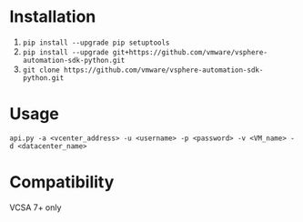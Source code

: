 # Installation
1. `pip install --upgrade pip setuptools`
2. `pip install --upgrade git+https://github.com/vmware/vsphere-automation-sdk-python.git`
3. `git clone https://github.com/vmware/vsphere-automation-sdk-python.git`
# Usage 
`api.py -a <vcenter_address> -u <username> -p <password> -v <VM_name> -d <datacenter_name>`
# Compatibility
VCSA 7+ only
